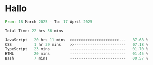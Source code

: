 # Hallo
<!--START_SECTION:waka-->

```rust
From: 18 March 2025 - To: 17 April 2025

Total Time: 22 hrs 56 mins

JavaScript   20 hrs 11 mins  >>>>>>>>>>>>>>>>>>>>>>---   87.68 %
CSS          1 hr 39 mins    >>-----------------------   07.18 %
TypeScript   23 mins         -------------------------   01.70 %
HTML         20 mins         -------------------------   01.45 %
Bash         7 mins          -------------------------   00.57 %
```

<!--END_SECTION:waka-->
